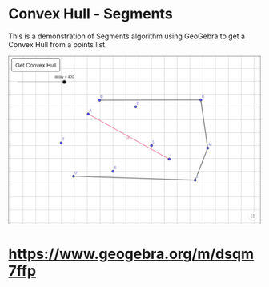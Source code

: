 # Convex Hull - Segments

This is a demonstration of Segments algorithm using GeoGebra to get a Convex Hull from a points list. 

![](preview.png)

# https://www.geogebra.org/m/dsqm7ffp